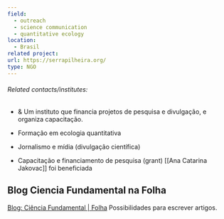```yaml
---
field:
  - outreach
  - science communication
  - quantitative ecology
location:
  - Brasil
related project: 
url: https://serrapilheira.org/
type: NGO
---
```

###### Related contacts/institutes:

- & Um instituto que financia projetos de pesquisa e divulgação, e organiza capacitação.

- Formação em ecologia quantitativa
- Jornalismo e mídia (divulgação científica)
- Capacitação e financiamento de pesquisa (grant)
	[[Ana Catarina Jakovac]] foi beneficiada

## Blog Ciencia Fundamental na Folha

[Blog: Ciência Fundamental | Folha](https://www1.folha.uol.com.br/blogs/ciencia-fundamental/)
Possibilidades para escrever artigos.